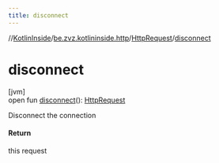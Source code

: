 ```yaml
---
title: disconnect
---
```

//[KotlinInside](../../../index.html)/[be.zvz.kotlininside.http](../index.html)/[HttpRequest](index.html)/[disconnect](disconnect.html)



# disconnect



[jvm]\
open fun [disconnect](disconnect.html)(): [HttpRequest](index.html)



Disconnect the connection



#### Return



this request




